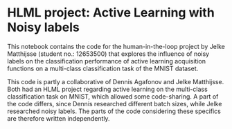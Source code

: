 # HLML project: Active Learning with Noisy labels 

This notebook contains the code for the human-in-the-loop project by Jelke Matthijsse (student no.: 12653500) that explores the influence of noisy labels on the classification performance of active learning acquisition functions on a multi-class classification task of the MNIST dataset.

This code is partly a collaborative of Dennis Agafonov and Jelke Matthijsse. Both had an HLML project regarding active learning on the multi-class classification task on MNIST, which allowed some code-sharing. A part of the code differs, since Dennis researched different batch sizes, while Jelke researched noisy labels. The parts of the code considering these specifics are therefore written independently.
